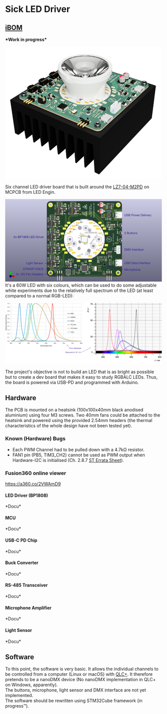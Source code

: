 # Sick LED Driver

## [iBOM](https://franz.science/sick-led-ibom/)
  
**\*Work in progress\***

![rendering](Documentation/rendering.png)

Six channel LED driver board that is built around the [LZ7-04-M2PD](https://www.osram.com/ecat/LED%20ENGIN%20LuxiGen%20LZ7-04M2PD/com/en/class_pim_web_catalog_103489/prd_pim_device_13582430/) on MCPCB from LED Engin.

![rendering](Documentation/rendering-top.png)
 It's a 60W LED with six colours, which can be used to do some adjustable white experiments due to the relatively full spectrum of the LED (at least compared to a normal RGB-LED): 

![spectrum](Documentation/spectrum-combined.png)

The project's objective is not to build an LED that is as bright as possible but to create a dev board that makes it easy to study RGBALC LEDs. Thus, the board is powered via USB-PD and programmed with Arduino.

## Hardware
The PCB is mounted on a heatsink (100x100x40mm black anodised aluminium) using four M3 screws. Two 40mm fans could be attached to the heatsink and powered using the provided 2.54mm headers (the thermal characteristics of the whole design have not been tested yet).  

### Known (Hardware) Bugs
* Each PWM Channel had to be pulled down with a 4.7kΩ resistor.
* FAN1 pin (PB5, TIM3_CH2) cannot be used as PWM output when Hardware-I2C is initialised (Ch. 2.8.7 [ST Errata Sheet](https://www.st.com/resource/en/errata_sheet/es093-stm32f100x4-stm32f100x6-stm32f100x8-and-stm32f100xb-low-and-mediumdensity-value-line-device-limitations-stmicroelectronics.pdf)).

### Fusion360 online viewer
https://a360.co/2VWAmD9

#### LED Driver (BP1808)
\*Docu\*

#### MCU
\*Docu\*

#### USB-C PD Chip
\*Docu\*

#### Buck Converter
\*Docu\*

#### RS-485 Transceiver
\*Docu\*

#### Microphone Amplifier
\*Docu\*

#### Light Sensor
\*Docu\*

## Software
To this point, the software is very basic. It allows the individual channels to be controlled from a computer (Linux or macOS) with [QLC+](https://www.qlcplus.org). It therefore pretends to be a nanoDMX device (No nanoDMX implementation in QLC+ on Windows, apparently).  
The buttons, microphone, light sensor and DMX interface are not yet implemented.  
The software should be rewritten using STM32Cube framework (in progress™).